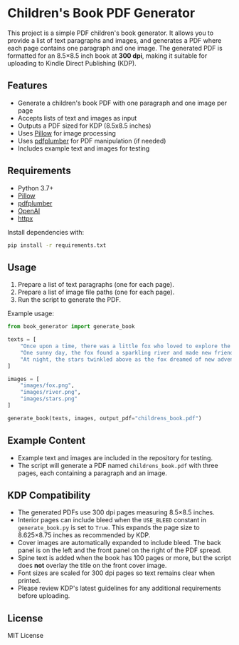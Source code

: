 # Children's Book PDF Generator

This project is a simple PDF children's book generator. It allows you to provide a list of text paragraphs and images, and generates a PDF where each page contains one paragraph and one image. The generated PDF is formatted for an 8.5×8.5 inch book at **300 dpi**, making it suitable for uploading to Kindle Direct Publishing (KDP).

## Features

- Generate a children's book PDF with one paragraph and one image per page
- Accepts lists of text and images as input
- Outputs a PDF sized for KDP (8.5x8.5 inches)
- Uses [Pillow](https://python-pillow.org/) for image processing
- Uses [pdfplumber](https://github.com/jsvine/pdfplumber) for PDF manipulation (if needed)
- Includes example text and images for testing

## Requirements

- Python 3.7+
- [Pillow](https://python-pillow.org/)
- [pdfplumber](https://github.com/jsvine/pdfplumber)
- [OpenAI](https://github.com/openai/openai-python)
- [httpx](https://github.com/encode/httpx)

Install dependencies with:

```bash
pip install -r requirements.txt
```

## Usage

1. Prepare a list of text paragraphs (one for each page).
2. Prepare a list of image file paths (one for each page).
3. Run the script to generate the PDF.

Example usage:

```python
from book_generator import generate_book

texts = [
    "Once upon a time, there was a little fox who loved to explore the forest.",
    "One sunny day, the fox found a sparkling river and made new friends.",
    "At night, the stars twinkled above as the fox dreamed of new adventures."
]

images = [
    "images/fox.png",
    "images/river.png",
    "images/stars.png"
]

generate_book(texts, images, output_pdf="childrens_book.pdf")
```

## Example Content

- Example text and images are included in the repository for testing.
- The script will generate a PDF named `childrens_book.pdf` with three pages, each containing a paragraph and an image.

## KDP Compatibility

- The generated PDFs use 300 dpi pages measuring 8.5×8.5 inches.
- Interior pages can include bleed when the ``USE_BLEED`` constant in
  ``generate_book.py`` is set to ``True``. This expands the page size to
  8.625×8.75 inches as recommended by KDP.
- Cover images are automatically expanded to include bleed. The back panel is on the left and the front panel on the right of the PDF spread.
- Spine text is added when the book has 100 pages or more, but the script does **not** overlay the title on the front cover image.
- Font sizes are scaled for 300 dpi pages so text remains clear when printed.
- Please review KDP's latest guidelines for any additional requirements before uploading.

## License

MIT License
